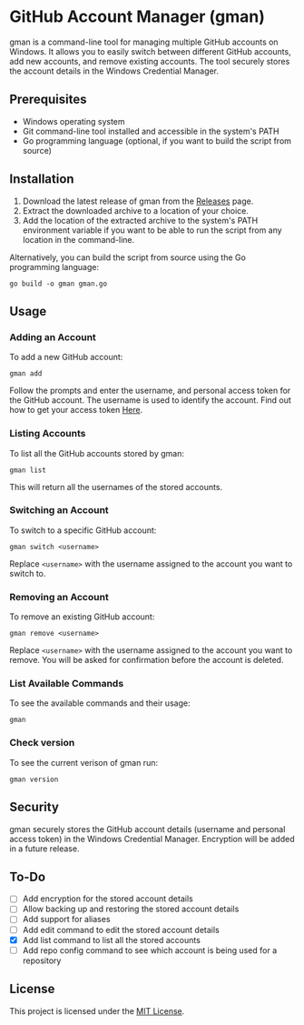 
# GitHub Account Manager (gman)

gman is a command-line tool for managing multiple GitHub accounts on Windows. It allows you to easily switch between different GitHub accounts, add new accounts, and remove existing accounts. The tool securely stores the account details in the Windows Credential Manager.

## Prerequisites

- Windows operating system
- Git command-line tool installed and accessible in the system's PATH
- Go programming language (optional, if you want to build the script from source)

## Installation

1. Download the latest release of gman from the [Releases](https://github.com/Siutan/gman/releases) page.
2. Extract the downloaded archive to a location of your choice.
3. Add the location of the extracted archive to the system's PATH environment variable if you want to be able to run the script from any location in the command-line.

Alternatively, you can build the script from source using the Go programming language:

```
go build -o gman gman.go
```

## Usage

### Adding an Account

To add a new GitHub account:

```
gman add
```

Follow the prompts and enter the username, and personal access token for the GitHub account. The username is used to identify the account. Find out how to get your access token [Here](https://docs.github.com/en/authentication/keeping-your-account-and-data-secure/managing-your-personal-access-tokens).

### Listing Accounts

To list all the GitHub accounts stored by gman:

```
gman list
```
This will return all the usernames of the stored accounts.

### Switching an Account

To switch to a specific GitHub account:

```
gman switch <username>
```

Replace `<username>` with the username assigned to the account you want to switch to.

### Removing an Account

To remove an existing GitHub account:

```
gman remove <username>
```

Replace `<username>` with the username assigned to the account you want to remove. You will be asked for confirmation before the account is deleted.

### List Available Commands

To see the available commands and their usage:

```
gman

```

### Check version

To see the current verison of gman run:
```
gman version

```

## Security

gman securely stores the GitHub account details (username and personal access token) in the Windows Credential Manager.
Encryption will be added in a future release.

## To-Do

- [ ] Add encryption for the stored account details
- [ ] Allow backing up and restoring the stored account details
- [ ] Add support for aliases
- [ ] Add edit command to edit the stored account details
- [x] Add list command to list all the stored accounts
- [ ] Add repo config command to see which account is being used for a repository
## License

This project is licensed under the [MIT License](LICENSE).
